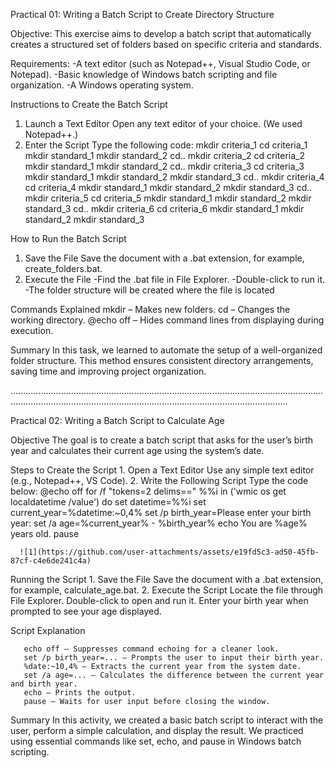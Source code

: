 Practical 01: Writing a Batch Script to Create Directory Structure

Objective:
This exercise aims to develop a batch script that automatically creates a structured set of folders based on specific criteria and standards.

Requirements:
     -A text editor (such as Notepad++, Visual Studio Code, or Notepad).
     -Basic knowledge of Windows batch scripting and file organization.
     -A Windows operating system.

Instructions to Create the Batch Script
1. Launch a Text Editor
    Open any text editor of your choice. (We used Notepad++.)
2. Enter the Script
    Type the following code:
     mkdir criteria_1
cd criteria_1
mkdir standard_1
mkdir standard_2
cd..
mkdir criteria_2
cd criteria_2
mkdir standard_1
mkdir standard_2
cd..
mkdir criteria_3
cd criteria_3
mkdir standard_1
mkdir standard_2
mkdir standard_3
cd..
mkdir criteria_4
cd criteria_4
mkdir standard_1
mkdir standard_2
mkdir standard_3
cd..
mkdir criteria_5
cd criteria_5
mkdir standard_1
mkdir standard_2
mkdir standard_3
cd..
mkdir criteria_6
cd criteria_6
mkdir standard_1
mkdir standard_2
mkdir standard_3

How to Run the Batch Script
  1. Save the File
      Save the document with a .bat extension, for example, create_folders.bat.
  2. Execute the File
       -Find the .bat file in File Explorer.
       -Double-click to run it.
       -The folder structure will be created where the file is located

Commands Explained
      mkdir – Makes new folders.
      cd – Changes the working directory.
      @echo off – Hides command lines from displaying during execution.

Summary
     In this task, we learned to automate the setup of a well-organized folder structure. This method ensures consistent directory arrangements, saving time and improving project organization.

..........................................................................................................................................................................................................................................

Practical 02: Writing a Batch Script to Calculate Age

Objective
    The goal is to create a batch script that asks for the user’s birth year and calculates their current age using the system’s date.
    
Steps to Create the Script
    1. Open a Text Editor
           Use any simple text editor (e.g., Notepad++, VS Code).
    2. Write the Following Script
           Type the code below:
               @echo off
                  for /f "tokens=2 delims==" %%i in ('wmic os get localdatetime /value') do set datetime=%%i
                  set current_year=%datetime:~0,4%
                  set /p birth_year=Please enter your birth year:
                  set /a age=%current_year% - %birth_year%
                  echo You are %age% years old.
                  pause

                  
      ![1](https://github.com/user-attachments/assets/e19fd5c3-ad50-45fb-87cf-c4e6de241c4a)

 Running the Script
      1. Save the File
            Save the document with a .bat extension, for example, calculate_age.bat.
      2. Execute the Script
            Locate the file through File Explorer.
            Double-click to open and run it.
            Enter your birth year when prompted to see your age displayed.

  Script Explanation
  
       echo off – Suppresses command echoing for a cleaner look.
       set /p birth_year=... – Prompts the user to input their birth year.
       %date:~10,4% – Extracts the current year from the system date.
       set /a age=... – Calculates the difference between the current year and birth year.
       echo – Prints the output.
       pause – Waits for user input before closing the window.

Summary
      In this activity, we created a basic batch script to interact with the user, perform a simple calculation, and display the result. We practiced using essential commands like set, echo, and pause in Windows batch scripting.

